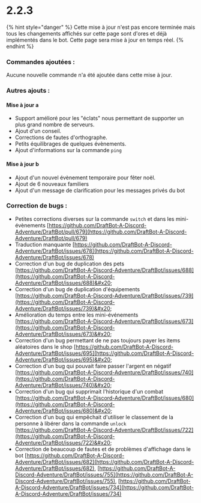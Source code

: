 # 2.2.3

{% hint style="danger" %}
Cette mise à jour n'est pas encore terminée mais tous les changements affichés sur cette page sont d'ores et déjà implémentés dans le bot. Cette page sera mise à jour en temps réel.
{% endhint %}

### Commandes ajoutées :

Aucune nouvelle commande n'a été ajoutée dans cette mise à jour.

### Autres ajouts :

#### Mise à jour a

* Support amélioré pour les "éclats" nous permettant de supporter un plus grand nombre de serveurs.
* Ajout d'un conseil.
* Corrections de fautes d'orthographe.
* Petits équilibrages de quelques évènements.
* Ajout d'informations sur la commande `ping`

#### Mise à jour b

* Ajout d'un nouvel évènement temporaire pour fêter noël.&#x20;
* Ajout de 6 nouveaux familiers&#x20;
* Ajout d'un message de clarification pour les messages privés du bot

### Correction de bugs :

* Petites corrections diverses sur la commande `switch` et dans les mini-évènements [https://github.com/DraftBot-A-Discord-Adventure/DraftBot/pull/679](https://github.com/DraftBot-A-Discord-Adventure/DraftBot/pull/679)
* Traduction manquante [https://github.com/DraftBot-A-Discord-Adventure/DraftBot/issues/678](https://github.com/DraftBot-A-Discord-Adventure/DraftBot/issues/678)
* Correction d'un bug de duplication des pets [https://github.com/DraftBot-A-Discord-Adventure/DraftBot/issues/688](https://github.com/DraftBot-A-Discord-Adventure/DraftBot/issues/688)&#x20;
* Correction d'un bug de duplication d'équipements [https://github.com/DraftBot-A-Discord-Adventure/DraftBot/issues/739](https://github.com/DraftBot-A-Discord-Adventure/DraftBot/issues/739)&#x20;
* Amélioration du temps entre les mini-événements [https://github.com/DraftBot-A-Discord-Adventure/DraftBot/issues/673](https://github.com/DraftBot-A-Discord-Adventure/DraftBot/issues/673)&#x20;
* Correction d'un bug permettant de ne pas toujours payer les items aléatoires dans le shop [https://github.com/DraftBot-A-Discord-Adventure/DraftBot/issues/695](https://github.com/DraftBot-A-Discord-Adventure/DraftBot/issues/695)&#x20;
* Correction d'un bug qui pouvait faire passer l'argent en négatif [https://github.com/DraftBot-A-Discord-Adventure/DraftBot/issues/740](https://github.com/DraftBot-A-Discord-Adventure/DraftBot/issues/740)&#x20;
* Correction d'un bug qui supprimait l'historique d'un combat [https://github.com/DraftBot-A-Discord-Adventure/DraftBot/issues/680](https://github.com/DraftBot-A-Discord-Adventure/DraftBot/issues/680)&#x20;
* Correction d'un bug qui empêchait d'utiliser le classement de la personne à libérer dans la commande `unlock` [https://github.com/DraftBot-A-Discord-Adventure/DraftBot/issues/722](https://github.com/DraftBot-A-Discord-Adventure/DraftBot/issues/722)&#x20;
* Correction de beaucoup de fautes et de problèmes d'affichage dans le bot [https://github.com/DraftBot-A-Discord-Adventure/DraftBot/issues/682](https://github.com/DraftBot-A-Discord-Adventure/DraftBot/issues/682), [https://github.com/DraftBot-A-Discord-Adventure/DraftBot/issues/755](https://github.com/DraftBot-A-Discord-Adventure/DraftBot/issues/755), [https://github.com/DraftBot-A-Discord-Adventure/DraftBot/issues/734](https://github.com/DraftBot-A-Discord-Adventure/DraftBot/issues/734)
